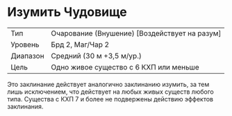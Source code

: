 
# Изумить Чудовище

| | |
|---|---|
|Тип|Очарование (Внушение) [Воздействует на разум]|
|Уровень| Брд 2, Маг/Чар 2|
|Диапазон| Средний (30 м +3,5 м/ур.)|
|Цель| Одно живое существо с 6 КХП или меньше|

Это заклинание действует аналогично заклинанию изумить, за тем лишь исключением, что действует на любых живых существ любого типа. Существа с КХП 7 и более не подвержены действию эффектов заклинания.